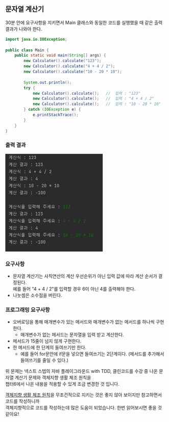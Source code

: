 ## 문자열 계산기
30분 안에 요구사항을 지키면서 Main 클래스와 동일한 코드를 실행했을 때 같은 출력 결과가 나와야 한다. 

```java
import java.io.IOException;

public class Main {
    public static void main(String[] args) {
        new Calculator().calculate("123");
        new Calculator().calculate("4 + 4 / 2");
        new Calculator().calculate("10 - 20 * 10");

        System.out.println();
        try {
            new Calculator().calculate();   //  입력 : "123"
            new Calculator().calculate();   //  입력 : "4 + 4 / 2"
            new Calculator().calculate();   //  입력 : "10 - 20 * 10"
        } catch (IOException e) {
            e.printStackTrace();
        }
    }
}
```
### 출력 결과

![aa](images/문자열계산기_출력.PNG)

### 요구사항
* 문자열 계산기는 사칙연산의 계산 우선순위가 아닌 입력 값에 따라 계산 순서가 결정된다.  
  예를 들어 "4 + 4 / 2"를 입력할 경우 6이 아닌 4를 출력해야 한다.
* 나눗셈은 소수점을 버린다.

### 프로그래밍 요구사항
* 오버로딩을 통해 매개변수가 있는 메서드와 매개변수가 없는 메서드를 하나씩 구현한다.
  * 매개변수가 없는 메서드는 문자열을 입력 받고 계산한다.
* 메서드가 15줄이 넘지 않게 구현한다.
* 한 메서드에 한 단계의 들여쓰기만 한다.
  * 예를 들어 for문안에 if문을 넣으면 들여쓰기는 2단계이다. (메서드를 추가해서 들여쓰기를 줄일 수 있다.)

위 문제는 넥스트 스텝의 자바 플레이그라운드 with TDD, 클린코드를 수강 중 나온 문자열 계산기 문제와 객체지향 생활 체조 원칙을  
챕터6에서 나온 내용을 적용할 수 있게 조금 변경한 것 입니다.

[객체지향 생활 체조 원칙]()을 무조건적으로 지키는 것은 좋지 않아 보이지만 참고하면서 코드를 작성하니까  
객체지향적으로 코드를 작성하는데 많은 도움이 되었습니다. 한번 읽어보시면 좋을 것 같아요! 

